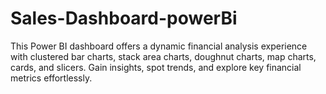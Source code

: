 # Sales-Dashboard-powerBi
This Power BI dashboard offers a dynamic financial analysis experience with clustered bar charts, stack area charts, doughnut charts, map charts, cards, and slicers. Gain insights, spot trends, and explore key financial metrics effortlessly.
